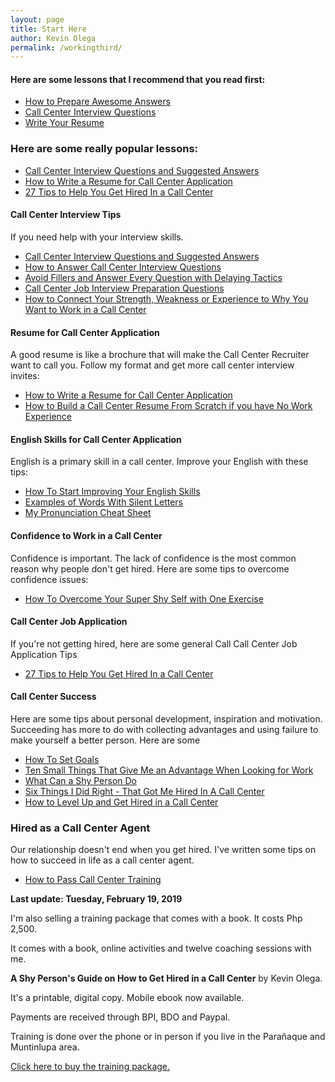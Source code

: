 ```yaml
---
layout: page
title: Start Here
author: Kevin Olega
permalink: /workingthird/
---
```

#### Here are some lessons that I recommend that you read first:

- [How to Prepare Awesome Answers][9]
- [Call Center Interview Questions][10]
- [Write Your Resume][11]


### Here are some really popular lessons:

- [Call Center Interview Questions and Suggested Answers][12]
- [How to Write a Resume for Call Center Application][13]
- [27 Tips to Help You Get Hired In a Call Center][14]

#### Call Center Interview Tips

If you need help with your interview skills.

- [Call Center Interview Questions and Suggested Answers][15]
- [How to Answer Call Center Interview Questions][16]
- [Avoid Fillers and Answer Every Question with Delaying Tactics][17]
- [Call Center Job Interview Preparation Questions][18]
- [How to Connect Your Strength, Weakness or Experience to Why You Want to Work in a Call Center][19]

#### Resume for Call Center Application

A good resume is like a brochure that will make the Call Center Recruiter want to call you. Follow my format and get more call center interview invites:

- [How to Write a Resume for Call Center Application][20]
- [How to Build a Call Center Resume From Scratch if you have No Work Experience][21]


#### English Skills for Call Center Application

English is a primary skill in a call center. Improve your English with these tips:

- [How To Start Improving Your English Skills][22]
- [Examples of Words With Silent Letters][23]
- [My Pronunciation Cheat Sheet][24]


#### Confidence to Work in a Call Center

Confidence is important. The lack of confidence is the most common reason why people don't get hired. Here are some tips to overcome confidence issues:

- [How To Overcome Your Super Shy Self with One Exercise][25]


#### Call Center Job Application

If you're not getting hired, here are some general Call Call Center Job Application Tips

- [27 Tips to Help You Get Hired In a Call Center][26]


#### Call Center Success

Here are some tips about personal development, inspiration and motivation. Succeeding has more to do with collecting advantages and using failure to make yourself a better person. Here are some

- [How To Set Goals][27]
- [Ten Small Things That Give Me an Advantage When Looking for Work][28]
- [What Can a Shy Person Do][29]
- [Six Things I Did Right - That Got Me Hired In A Call Center][30]
- [How to Level Up and Get Hired in a Call Center][31]


### Hired as a Call Center Agent

Our relationship doesn't end when you get hired. I've written some tips on how to succeed in life as a call center agent.

- [How to Pass Call Center Training][32]


**Last update: Tuesday, February 19, 2019**

I'm also selling a training package that comes with a book. It costs Php 2,500.

It comes with a book, online activities and twelve coaching sessions with me. 

**A Shy Person's Guide on How to Get Hired in a Call Center** by Kevin Olega. 

It's a printable, digital copy. Mobile ebook now available.

Payments are received through BPI, BDO and Paypal.

Training is done over the phone or in person if you live in the Parañaque and Muntinlupa area.

[Click here to buy the training package.][33]



[1]:	http://callcentertrainingtips.com/contact/
[2]:	https://www.facebook.com/profile.php?id=247824095581789&ref=br_rs
[3]:	http://facebook.com/callcentertrainingtips
[4]:	http://eepurl.com/riFT1
[5]:	http://callcentertrainingtips.com/missed-opportunities
[6]:	http://callcentertrainingtips.com/basics/
[7]:	http://kevinolega.com
[8]:	http://philippineislandliving.com
[9]:	http://callcentertrainingtips.com/call-center-job-interview-preparation-questions/
[10]:	http://callcentertrainingtips.com/call-center-interview-questions-and-suggested-answers
[11]:	http://callcentertrainingtips.com/how-to-write-a-resume-for-call-center-application/
[12]:	http://callcentertrainingtips.com/call-center-interview-questions-and-suggested-answers
[13]:	http://callcentertrainingtips.com/how-to-write-a-resume-for-call-center-application/ "How to Write a Resume for Call Center Application"
[14]:	http://callcentertrainingtips.com/27-tips-to-help-you-get-hired-in-a-call-center/ "27 Tips to Help You Get Hired In a Call Center"
[15]:	http://callcentertrainingtips.com/call-center-interview-questions-and-suggested-answers
[16]:	http://callcentertrainingtips.com/answer-questions/
[17]:	http://callcentertrainingtips.com/avoid-fillers-and-answer-every-question-with-delaying-tactics/
[18]:	http://callcentertrainingtips.com/call-center-job-interview-preparation-questions/
[19]:	http://callcentertrainingtips.com/how-to-connect-your-strength-weakness-or-experience-to-why-you-want-to-work-in-a-call-center/
[20]:	http://callcentertrainingtips.com/how-to-write-a-resume-for-call-center-application/
[21]:	http://callcentertrainingtips.com/how-to-build-a-call-center-resume-from-scratch-no-work-experience/
[22]:	http://callcentertrainingtips.com/how-to-start-improving-your-english-skills/
[23]:	http://callcentertrainingtips.com/examples-of-words-with-silent-letters/
[24]:	http://callcentertrainingtips.com/my-pronunciation-cheat-sheet/
[25]:	http://callcentertrainingtips.com/how-to-overcome-your-super-shy-self-with-one-exercise/
[26]:	http://callcentertrainingtips.com/27-tips-to-help-you-get-hired-in-a-call-center/
[27]:	http://callcentertrainingtips.com/how-to-set-goals/
[28]:	http://callcentertrainingtips.com/ten-small-things-that-give-me-an-advantage-when-looking-for-work/
[29]:	http://callcentertrainingtips.com/what-can-a-shy-person-do/
[30]:	http://callcentertrainingtips.com/six-things-i-did-right-that-got-me-hired-in-a-call-center/
[31]:	http://callcentertrainingtips.com/how-to-level-up-and-get-hired-in-a-call-center/
[32]:	http://callcentertrainingtips.com/how-to-pass-call-center-training/
[33]:	https://goo.gl/forms/M1MbBbdhieN7Ouvc2

